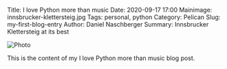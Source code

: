 Title: I love Python more than music
Date: 2020-09-17 17:00
Mainimage: innsbrucker-klettersteig.jpg
Tags: personal, python
Category: Pelican
Slug: my-first-blog-entry
Author: Daniel Naschberger
Summary: Innsbrucker Klettersteig at its best

![Photo]({attach}innsbrucker-klettersteig.jpg)

This is the content of my I love Python more than music blog post.
